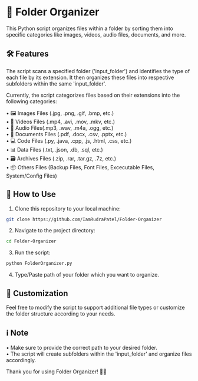 # 📁 Folder Organizer
This Python script organizes files within a folder by sorting them into specific categories like images, videos, audio files, documents, and more.

## 🛠️ Features
The script scans a specified folder ('input_folder') and identifies the type of each file by its extension. It then organizes these files into respective subfolders within the same 'input_folder'.

Currently, the script categorizes files based on their extensions into the following categories:

• 🖼️ Images Files (.jpg, .png, .gif, .bmp, etc.)                                                                             
• 🎥 Videos Files (.mp4, .avi, .mov, .mkv, etc.)                                                                             
• 🎵 Audio Files(.mp3, .wav, .m4a, .ogg, etc.)                                                                             
• 📄 Documents Files (.pdf, .docx, .csv, .pptx, etc.)                                                                        
• 💻 Code Files (.py, .java, .cpp, .js, .html, .css, etc.)                                                                   
• 📊 Data Files (.txt, .json, .db, .sql, etc.)                                                                             
• 🗃️ Archives Files (.zip, .rar, .tar.gz, .7z, etc.)                                                                         
• 📦 Others Files (Backup Files, Font Files, Excecutable Files, System/Config Files)                                   

## 🚀 How to Use
1. Clone this repository to your local machine:
```bash
git clone https://github.com/IamRudraPatel/Folder-Organizer
```
2. Navigate to the project directory:
```bash
cd Folder-Organizer
```
3. Run the script:
```bash
python FolderOrganizer.py
```
4. Type/Paste path of your folder which you want to organize.

## 🎨 Customization
Feel free to modify the script to support additional file types or customize the folder structure according to your needs.
## ℹ️ Note
• Make sure to provide the correct path to your desired folder.                                                              
• The script will create subfolders within the 'input_folder' and organize files accordingly.

Thank you for using Folder Organizer! 📁🔖
